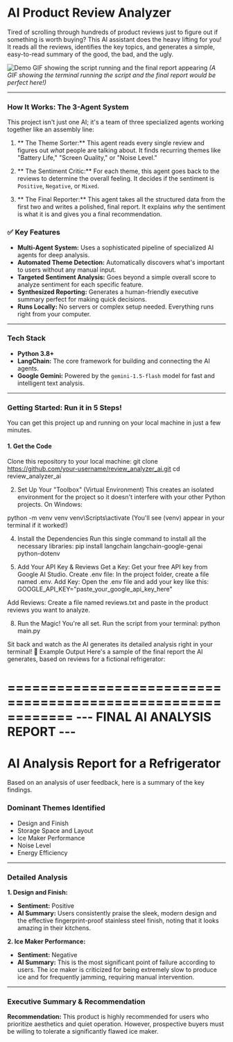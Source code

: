 #  AI Product Review Analyzer 

Tired of scrolling through hundreds of product reviews just to figure out if something is worth buying? This AI assistant does the heavy lifting for you! It reads all the reviews, identifies the key topics, and generates a simple, easy-to-read summary of the good, the bad, and the ugly.

![Demo GIF showing the script running and the final report appearing](https://i.imgur.com/your-demo-gif-link.gif)
*(A GIF showing the terminal running the script and the final report would be perfect here!)*

---

###  How It Works: The 3-Agent System

This project isn't just one AI; it's a team of three specialized agents working together like an assembly line:

1.  ** The Theme Sorter:** This agent reads every single review and figures out *what* people are talking about. It finds recurring themes like "Battery Life," "Screen Quality," or "Noise Level."

2.  ** The Sentiment Critic:** For each theme, this agent goes back to the reviews to determine the overall feeling. It decides if the sentiment is `Positive`, `Negative`, or `Mixed`.

3.  ** The Final Reporter:** This agent takes all the structured data from the first two and writes a polished, final report. It explains *why* the sentiment is what it is and gives you a final recommendation.

### ✅ Key Features

*   **Multi-Agent System:** Uses a sophisticated pipeline of specialized AI agents for deep analysis.
*   **Automated Theme Detection:** Automatically discovers what's important to users without any manual input.
*   **Targeted Sentiment Analysis:** Goes beyond a simple overall score to analyze sentiment for each specific feature.
*   **Synthesized Reporting:** Generates a human-friendly executive summary perfect for making quick decisions.
*   **Runs Locally:** No servers or complex setup needed. Everything runs right from your computer.

---

### Tech Stack

*   **Python 3.8+**
*   **LangChain:** The core framework for building and connecting the AI agents.
*   **Google Gemini:** Powered by the `gemini-1.5-flash` model for fast and intelligent text analysis.

---

###  Getting Started: Run it in 5 Steps!

You can get this project up and running on your local machine in just a few minutes.

#### 1. Get the Code 
Clone this repository to your local machine:
git clone https://github.com/your-username/review_analyzer_ai.git
cd review_analyzer_ai

2. Set Up Your "Toolbox" (Virtual Environment) 
This creates an isolated environment for the project so it doesn't interfere with your other Python projects.
On Windows:

python -m venv venv
venv\Scripts\activate
(You'll see (venv) appear in your terminal if it worked!)

4. Install the Dependencies 
Run this single command to install all the necessary libraries:
pip install langchain langchain-google-genai python-dotenv

6. Add Your API Key & Reviews 
Get a Key: Get your free API key from Google AI Studio.
Create .env file: In the project folder, create a file named .env.
Add Key: Open the .env file and add your key like this:
GOOGLE_API_KEY="paste_your_google_api_key_here"

Add Reviews: Create a file named reviews.txt and paste in the product reviews you want to analyze.

8. Run the Magic! 
You're all set. Run the script from your terminal:
python main.py

Sit back and watch as the AI generates its detailed analysis right in your terminal!
🎯 Example Output
Here's a sample of the final report the AI generates, based on reviews for a fictional refrigerator:

============================================================
--- FINAL AI ANALYSIS REPORT ---
============================================================
# AI Analysis Report for a Refrigerator

Based on an analysis of user feedback, here is a summary of the key findings.

### Dominant Themes Identified
*   Design and Finish
*   Storage Space and Layout
*   Ice Maker Performance
*   Noise Level
*   Energy Efficiency

---
### Detailed Analysis

**1. Design and Finish:**
*   **Sentiment:** Positive
*   **AI Summary:** Users consistently praise the sleek, modern design and the effective fingerprint-proof stainless steel finish, noting that it looks amazing in their kitchens.

**2. Ice Maker Performance:**
*   **Sentiment:** Negative
*   **AI Summary:** This is the most significant point of failure according to users. The ice maker is criticized for being extremely slow to produce ice and for frequently jamming, requiring manual intervention.

---
### Executive Summary & Recommendation

**Recommendation:** This product is highly recommended for users who prioritize aesthetics and quiet operation. However, prospective buyers must be willing to tolerate a significantly flawed ice maker.
